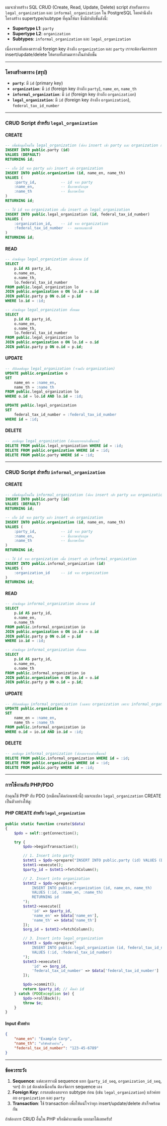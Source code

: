 ผมจะช่วยสร้าง SQL CRUD (Create, Read, Update, Delete) script สำหรับตาราง `legal_organization` และ `informal_organization` ใน PostgreSQL โดยคำนึงถึงโครงสร้าง supertype/subtype ที่คุณให้มา ซึ่งมีลำดับชั้นดังนี้:
- **Supertype L1**: `party`
- **Supertype L2**: `organization`
- **Subtypes**: `informal_organization` และ `legal_organization`

เนื่องจากทั้งสองตารางมี foreign key อ้างถึง `organization` และ `party` เราจะต้องจัดการการ insert/update/delete ให้ครบทั้งสามตารางในลำดับชั้น

---

### โครงสร้างตาราง (สรุป)
- **`party`**: มี `id` (primary key)
- **`organization`**: มี `id` (foreign key อ้างถึง `party`), `name_en`, `name_th`
- **`informal_organization`**: มี `id` (foreign key อ้างถึง `organization`)
- **`legal_organization`**: มี `id` (foreign key อ้างถึง `organization`), `federal_tax_id_number`

---

### CRUD Script สำหรับ `legal_organization`

#### **CREATE**
```sql
-- เพิ่มข้อมูลใหม่ใน legal_organization (ต้อง insert เข้า party และ organization ก่อน)
INSERT INTO public.party (id) 
VALUES (DEFAULT) 
RETURNING id;

-- เก็บ id จาก party แล้ว insert เข้า organization
INSERT INTO public.organization (id, name_en, name_th)
VALUES (
    :party_id,           -- id จาก party
    :name_en,            -- ชื่อภาษาอังกฤษ
    :name_th             -- ชื่อภาษาไทย
) 
RETURNING id;

-- ใช้ id จาก organization เพื่อ insert เข้า legal_organization
INSERT INTO public.legal_organization (id, federal_tax_id_number)
VALUES (
    :organization_id,    -- id จาก organization
    :federal_tax_id_number  -- หมายเลขภาษี
)
RETURNING id;
```

#### **READ**
```sql
-- อ่านข้อมูล legal_organization เดียวตาม id
SELECT 
    p.id AS party_id,
    o.name_en,
    o.name_th,
    lo.federal_tax_id_number
FROM public.legal_organization lo
JOIN public.organization o ON lo.id = o.id
JOIN public.party p ON o.id = p.id
WHERE lo.id = :id;

-- อ่านข้อมูล legal_organization ทั้งหมด
SELECT 
    p.id AS party_id,
    o.name_en,
    o.name_th,
    lo.federal_tax_id_number
FROM public.legal_organization lo
JOIN public.organization o ON lo.id = o.id
JOIN public.party p ON o.id = p.id;
```

#### **UPDATE**
```sql
-- อัปเดตข้อมูล legal_organization (รวมถึง organization)
UPDATE public.organization o
SET 
    name_en = :name_en,
    name_th = :name_th
FROM public.legal_organization lo
WHERE o.id = lo.id AND lo.id = :id;

UPDATE public.legal_organization
SET 
    federal_tax_id_number = :federal_tax_id_number
WHERE id = :id;
```

#### **DELETE**
```sql
-- ลบข้อมูล legal_organization (ต้องลบจากล่างขึ้นบน)
DELETE FROM public.legal_organization WHERE id = :id;
DELETE FROM public.organization WHERE id = :id;
DELETE FROM public.party WHERE id = :id;
```

---

### CRUD Script สำหรับ `informal_organization`

#### **CREATE**
```sql
-- เพิ่มข้อมูลใหม่ใน informal_organization (ต้อง insert เข้า party และ organization ก่อน)
INSERT INTO public.party (id) 
VALUES (DEFAULT) 
RETURNING id;

-- เก็บ id จาก party แล้ว insert เข้า organization
INSERT INTO public.organization (id, name_en, name_th)
VALUES (
    :party_id,           -- id จาก party
    :name_en,            -- ชื่อภาษาอังกฤษ
    :name_th             -- ชื่อภาษาไทย
) 
RETURNING id;

-- ใช้ id จาก organization เพื่อ insert เข้า informal_organization
INSERT INTO public.informal_organization (id)
VALUES (
    :organization_id     -- id จาก organization
)
RETURNING id;
```

#### **READ**
```sql
-- อ่านข้อมูล informal_organization เดียวตาม id
SELECT 
    p.id AS party_id,
    o.name_en,
    o.name_th
FROM public.informal_organization io
JOIN public.organization o ON io.id = o.id
JOIN public.party p ON o.id = p.id
WHERE io.id = :id;

-- อ่านข้อมูล informal_organization ทั้งหมด
SELECT 
    p.id AS party_id,
    o.name_en,
    o.name_th
FROM public.informal_organization io
JOIN public.organization o ON io.id = o.id
JOIN public.party p ON o.id = p.id;
```

#### **UPDATE**
```sql
-- อัปเดตข้อมูล informal_organization (เฉพาะ organization เพราะ informal_organization มีแค่ id)
UPDATE public.organization o
SET 
    name_en = :name_en,
    name_th = :name_th
FROM public.informal_organization io
WHERE o.id = io.id AND io.id = :id;
```

#### **DELETE**
```sql
-- ลบข้อมูล informal_organization (ต้องลบจากล่างขึ้นบน)
DELETE FROM public.informal_organization WHERE id = :id;
DELETE FROM public.organization WHERE id = :id;
DELETE FROM public.party WHERE id = :id;
```

---

### การใช้งานกับ PHP/PDO
ถ้าคุณใช้ PHP กับ PDO (เหมือนโค้ดก่อนหน้านี้) ผมจะแปลง `legal_organization` CREATE เป็นตัวอย่างให้ดู:

#### PHP CREATE สำหรับ `legal_organization`
```php
public static function create($data)
{
    $pdo = self::getConnection();

    try {
        $pdo->beginTransaction();

        // 1. Insert into party
        $stmt1 = $pdo->prepare("INSERT INTO public.party (id) VALUES (DEFAULT) RETURNING id");
        $stmt1->execute();
        $party_id = $stmt1->fetchColumn();

        // 2. Insert into organization
        $stmt2 = $pdo->prepare("
            INSERT INTO public.organization (id, name_en, name_th)
            VALUES (:id, :name_en, :name_th)
            RETURNING id
        ");
        $stmt2->execute([
            'id' => $party_id,
            'name_en' => $data['name_en'],
            'name_th' => $data['name_th']
        ]);
        $org_id = $stmt2->fetchColumn();

        // 3. Insert into legal_organization
        $stmt3 = $pdo->prepare("
            INSERT INTO public.legal_organization (id, federal_tax_id_number)
            VALUES (:id, :federal_tax_id_number)
        ");
        $stmt3->execute([
            'id' => $org_id,
            'federal_tax_id_number' => $data['federal_tax_id_number']
        ]);

        $pdo->commit();
        return $party_id; // คืนค่า id
    } catch (PDOException $e) {
        $pdo->rollBack();
        throw $e;
    }
}
```

#### Input ตัวอย่าง
```json
{
    "name_en": "Example Corp",
    "name_th": "บริษัทตัวอย่าง",
    "federal_tax_id_number": "123-45-6789"
}
```

---

### ข้อควรระวัง
1. **Sequence**: แต่ละตารางมี sequence แยก (`party_id_seq`, `organization_id_seq`, ฯลฯ) ถ้า `id` ต้องต่อเนื่องกัน ต้องจัดการ sequence เอง
2. **Foreign Key**: การลบต้องลบจาก subtype ก่อน (เช่น `legal_organization`) แล้วค่อยลบ `organization` และ `party`
3. **Transaction**: ใช้ transaction เพื่อให้แน่ใจว่าทุก insert/update/delete สำเร็จพร้อมกัน

ถ้าต้องการ CRUD อื่นใน PHP หรือมีคำถามเพิ่ม บอกมาได้เลยครับ!